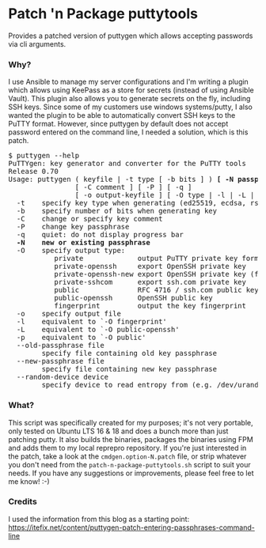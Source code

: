 # Patch 'n Package puttytools
Provides a patched version of puttygen which allows accepting passwords via cli arguments.

### Why?
I use Ansible to manage my server configurations and I'm writing a plugin which allows using KeePass as a store for secrets (instead of using Ansible Vault). This plugin also allows you to generate secrets on the fly, including SSH keys. Since some of my customers use windows systems/putty, I also wanted the plugin to be able to automatically convert SSH keys to the PuTTY format. However, since puttygen by default does not accept password entered on the command line, I needed a solution, which is this patch.

<pre>
$ puttygen --help
PuTTYgen: key generator and converter for the PuTTY tools
Release 0.70
Usage: puttygen ( keyfile | -t type [ -b bits ] ) <strong>[ -N passphrase ]</strong>
                [ -C comment ] [ -P ] [ -q ]
                [ -o output-keyfile ] [ -O type | -l | -L | -p ]
  -t    specify key type when generating (ed25519, ecdsa, rsa, dsa, rsa1)
  -b    specify number of bits when generating key
  -C    change or specify key comment
  -P    change key passphrase
  -q    quiet: do not display progress bar
  <strong>-N    new or existing passphrase</strong>
  -O    specify output type:
           private             output PuTTY private key format
           private-openssh     export OpenSSH private key
           private-openssh-new export OpenSSH private key (force new format)
           private-sshcom      export ssh.com private key
           public              RFC 4716 / ssh.com public key
           public-openssh      OpenSSH public key
           fingerprint         output the key fingerprint
  -o    specify output file
  -l    equivalent to `-O fingerprint'
  -L    equivalent to `-O public-openssh'
  -p    equivalent to `-O public'
  --old-passphrase file
        specify file containing old key passphrase
  --new-passphrase file
        specify file containing new key passphrase
  --random-device device
        specify device to read entropy from (e.g. /dev/urandom)
</pre>

### What?
This script was specifically created for my purposes; it's not very portable, only tested on Ubuntu LTS 16 & 18 and does a bunch more than just patching putty. It also builds the binaries, packages the binaries using FPM and adds them to my local reprepro repository. If you're just interested in the patch, take a look at the ```cmdgen.option-N.patch``` file, or strip whatever you don't need from the ```patch-n-package-puttytools.sh``` script to suit your needs. If you have any suggestions or improvements, please feel free to let me know! :-)

### Credits
I used the information from this blog as a starting point: 
https://itefix.net/content/puttygen-patch-entering-passphrases-command-line
